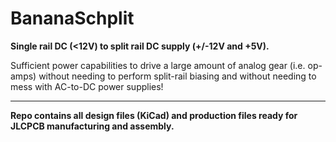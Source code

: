 # BananaSchplit
 **Single rail DC (<12V) to split rail DC supply (+/-12V and +5V).**

Sufficient power capabilities to drive a large amount of analog gear (i.e. op-amps) without needing to perform split-rail biasing and without needing to mess with AC-to-DC power supplies!

---

**Repo contains all design files (KiCad) and production files ready for JLCPCB manufacturing and assembly.**